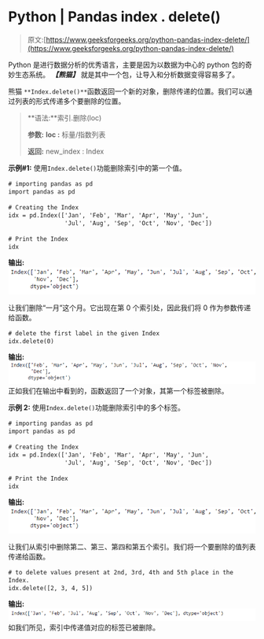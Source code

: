 # Python | Pandas index . delete()

> 原文:[https://www.geeksforgeeks.org/python-pandas-index-delete/](https://www.geeksforgeeks.org/python-pandas-index-delete/)

Python 是进行数据分析的优秀语言，主要是因为以数据为中心的 python 包的奇妙生态系统。 ***【熊猫】*** 就是其中一个包，让导入和分析数据变得容易多了。

熊猫 `**Index.delete()**`函数返回一个新的对象，删除传递的位置。我们可以通过列表的形式传递多个要删除的位置。

> **语法:**索引.删除(loc)
> 
> **参数:**
> **loc :** 标量/指数列表
> 
> **返回:** new_index : Index

**示例#1:** 使用`Index.delete()`功能删除索引中的第一个值。

```
# importing pandas as pd
import pandas as pd

# Creating the Index
idx = pd.Index(['Jan', 'Feb', 'Mar', 'Apr', 'May', 'Jun',
                'Jul', 'Aug', 'Sep', 'Oct', 'Nov', 'Dec'])

# Print the Index
idx
```

**输出:**
![](img/3f82334338e07359f884c5e86ea0fe9b.png)

让我们删除“一月”这个月。它出现在第 0 个索引处，因此我们将 0 作为参数传递给函数。

```
# delete the first label in the given Index
idx.delete(0)
```

**输出:**
![](img/80975b48c502be02e7dbe99bf43d4185.png)
正如我们在输出中看到的，函数返回了一个对象，其第一个标签被删除。

**示例 2:** 使用`Index.delete()`功能删除索引中的多个标签。

```
# importing pandas as pd
import pandas as pd

# Creating the Index
idx = pd.Index(['Jan', 'Feb', 'Mar', 'Apr', 'May', 'Jun',
                'Jul', 'Aug', 'Sep', 'Oct', 'Nov', 'Dec'])

# Print the Index
idx
```

**输出:**
![](img/3f82334338e07359f884c5e86ea0fe9b.png)

让我们从索引中删除第二、第三、第四和第五个索引。我们将一个要删除的值列表传递给函数。

```
# to delete values present at 2nd, 3rd, 4th and 5th place in the Index.
idx.delete([2, 3, 4, 5])
```

**输出:**
![](img/bb0cc1aa6c4a77808f2437cb43dc2297.png)
如我们所见，索引中传递值对应的标签已被删除。